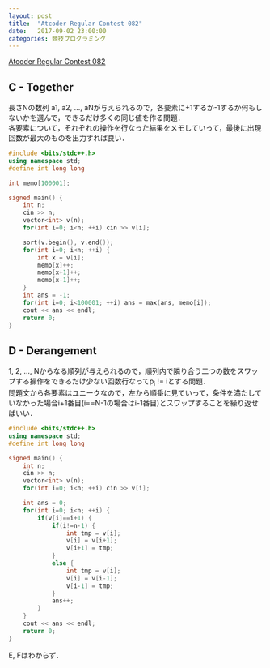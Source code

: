 ```yaml
---
layout: post
title:  "Atcoder Regular Contest 082"
date:   2017-09-02 23:00:00
categories: 競技プログラミング
---
```


[Atcoder Regular Contest 082](http://arc082.contest.atcoder.jp/)

## C - Together
長さNの数列 a1, a2, ..., aNが与えられるので，各要素に+1するか-1するか何もしないかを選んで，できるだけ多くの同じ値を作る問題．  
各要素について，それぞれの操作を行なった結果をメモしていって，最後に出現回数が最大のものを出力すれば良い．

```c++
#include <bits/stdc++.h>
using namespace std;
#define int long long

int memo[100001];

signed main() {
    int n;
    cin >> n;
    vector<int> v(n);
    for(int i=0; i<n; ++i) cin >> v[i];

    sort(v.begin(), v.end());
    for(int i=0; i<n; ++i) {
        int x = v[i];
        memo[x]++;
        memo[x+1]++;
        memo[x-1]++;
    }
    int ans = -1;
    for(int i=0; i<100001; ++i) ans = max(ans, memo[i]);
    cout << ans << endl;
    return 0;
}
```

## D - Derangement
1, 2, ..., Nからなる順列が与えられるので，順列内で隣り合う二つの数をスワップする操作をできるだけ少ない回数行なってp<sub>i</sub> != iとする問題．  
問題文から各要素はユニークなので，左から順番に見ていって，条件を満たしていなかった場合i+1番目(i==N-1の場合はi-1番目)とスワップすることを繰り返せばいい．

```c++
#include <bits/stdc++.h>
using namespace std;
#define int long long

signed main() {
    int n;
    cin >> n;
    vector<int> v(n);
    for(int i=0; i<n; ++i) cin >> v[i];

    int ans = 0;
    for(int i=0; i<n; ++i) {
        if(v[i]==i+1) {
            if(i!=n-1) {
                int tmp = v[i];
                v[i] = v[i+1];
                v[i+1] = tmp;
            }
            else {
                int tmp = v[i];
                v[i] = v[i-1];
                v[i-1] = tmp;
            }
            ans++;
        }
    }
    cout << ans << endl;
    return 0;
}
```

E, Fはわからず．

